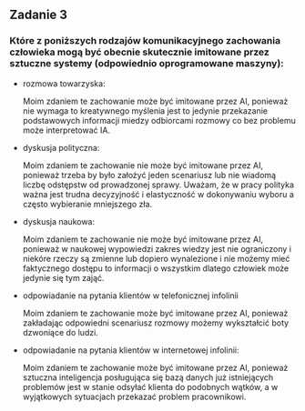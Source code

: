 ## Zadanie 3
### Które z poniższych rodzajów komunikacyjnego zachowania człowieka mogą być obecnie skutecznie imitowane przez sztuczne systemy (odpowiednio oprogramowane maszyny):
- rozmowa towarzyska:

  Moim zdaniem te zachowanie może być imitowane przez AI, ponieważ nie wymaga to kreatywnego myślenia jest to jedynie przekazanie podstawowych informacji miedzy odbiorcami rozmowy co bez problemu może interpretować IA.

- dyskusja polityczna:

  Moim zdaniem te zachowanie nie może być imitowane przez AI, ponieważ trzeba by było założyć jeden scenariusz lub nie wiadomą liczbę odstępstw od prowadzonej sprawy. Uważam, że w pracy polityka ważna jest trudna decyzyjność i elastyczność w dokonywaniu wyboru a często wybieranie mniejszego zła.
  
- dyskusja naukowa:

  Moim zdaniem te zachowanie nie może być imitowane przez AI, ponieważ w naukowej wypowiedzi zakres wiedzy jest nie ograniczony i niekóre rzeczy są zmienne lub dopiero wynalezione i nie możemy mieć faktycznego dostępu to informacji o wszystkim dlatego człowiek może jedynie się tym zająć.

- odpowiadanie na pytania klientów w telefonicznej infolinii

  Moim zdaniem te zachowanie może być imitowane przez AI, ponieważ zakładając odpowiedni scenariusz rozmowy możemy wykształcić boty dzwoniące do ludzi.

- odpowiadanie na pytania klientów w internetowej infolinii:

  Moim zdaniem te zachowanie może być imitowane przez AI, ponieważ sztuczna inteligencja posługująca się bazą danych już istniejących problemów jest w stanie odsyłać klienta do podobnych wątków, a w wyjątkowych sytuacjach przekazać problem pracownikowi.
